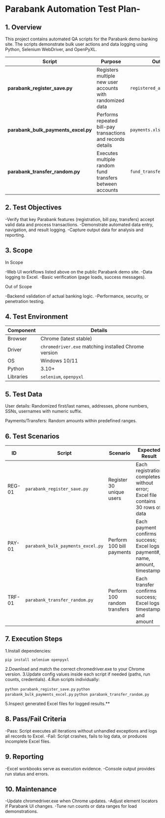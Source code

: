 # Parabank Automation Test Plan-

## 1. Overview

This project contains automated QA scripts for the Parabank demo banking site.
The scripts demonstrate bulk user actions and data logging using Python, Selenium WebDriver, and OpenPyXL.

| Script                              | Purpose                                                     | Output                     |
| ----------------------------------- | ----------------------------------------------------------- | -------------------------- |
| **parabank_register_save.py**       | Registers multiple new user accounts with randomized data   | `registered_accounts.xlsx` |
| **parabank_bulk_payments_excel.py** | Performs repeated bill-pay transactions and records details | `payments.xlsx`            |
| **parabank_transfer_random.py**     | Executes multiple random fund transfers between accounts    | `fund_transfers.xlsx`      |


## 2. Test Objectives

-Verify that key Parabank features (registration, bill pay, transfers) accept valid data and process transactions.
-Demonstrate automated data entry, navigation, and result logging.
-Capture output data for analysis and reporting.

## 3. Scope

In Scope

-Web UI workflows listed above on the public Parabank demo site.
-Data logging to Excel.
-Basic verification (page loads, success messages).

Out of Scope

-Backend validation of actual banking logic.
-Performance, security, or penetration testing.


## 4. Test Environment

| Component | Details                                              |
| --------- | ---------------------------------------------------- |
| Browser   | Chrome (latest stable)                               |
| Driver    | `chromedriver.exe` matching installed Chrome version |
| OS        | Windows 10/11                                        |
| Python    | 3.10+                                                |
| Libraries | `selenium`, `openpyxl`                               |

## 5. Test Data

User details: Randomized first/last names, addresses, phone numbers, SSNs, usernames with numeric suffix.

Payments/Transfers: Random amounts within predefined ranges.

## 6. Test Scenarios

| ID     | Script                            | Scenario                     | Expected Result                                                                |
| ------ | --------------------------------- | ---------------------------- | ------------------------------------------------------------------------------ |
| REG-01 | `parabank_register_save.py`       | Register 30 unique users     | Each registration completes without error; Excel file contains 30 rows of data |
| PAY-01 | `parabank_bulk_payments_excel.py` | Perform 100 bill payments    | Each payment confirms success; Excel logs payment#, name, amount, timestamp    |
| TRF-01 | `parabank_transfer_random.py`     | Perform 100 random transfers | Each transfer confirms success; Excel logs timestamp and amount                |

## 7. Execution Steps

 1.Install dependencies:

`pip install selenium openpyxl`

 2.Download and match the correct chromedriver.exe to your Chrome version.
 3.Update config values inside each script if needed (paths, run counts, credentials).
 4.Run scripts individually:

`python parabank_register_save.py`
`python parabank_bulk_payments_excel.py`
`python parabank_transfer_random.py`

 5.Inspect generated Excel files for logged results.**

## 8. Pass/Fail Criteria

-Pass: Script executes all iterations without unhandled exceptions and logs all records to Excel.
-Fail: Script crashes, fails to log data, or produces incomplete Excel files.


## 9. Reporting

-Excel workbooks serve as execution evidence.
-Console output provides run status and errors.

## 10. Maintenance

-Update chromedriver.exe when Chrome updates.
-Adjust element locators if Parabank UI changes.
-Tune run counts or data ranges for load demonstrations.

